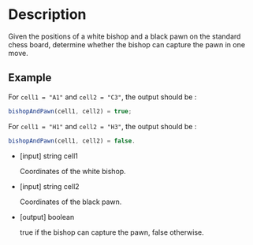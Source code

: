 # Description
Given the positions of a white bishop and a black pawn on the standard chess board, determine whether the bishop can capture the pawn in one move.

## Example
For `cell1 = "A1"` and `cell2 = "C3"`, the output should be :

```javascript
bishopAndPawn(cell1, cell2) = true;
```

For `cell1 = "H1"` and `cell2 = "H3"`, the output should be :

```javascript
bishopAndPawn(cell1, cell2) = false.
```

- [input] string cell1

  Coordinates of the white bishop.

- [input] string cell2

  Coordinates of the black pawn.

- [output] boolean

  true if the bishop can capture the pawn, false otherwise.
